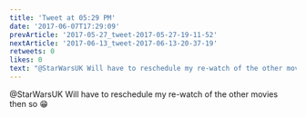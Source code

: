 ```yaml
---
title: 'Tweet at 05:29 PM'
date: '2017-06-07T17:29:09'
prevArticle: '2017-05-27_tweet-2017-05-27-19-11-52'
nextArticle: '2017-06-13_tweet-2017-06-13-20-37-19'
retweets: 0
likes: 0
text: "@StarWarsUK Will have to reschedule my re-watch of the other movies then so 😁"
---
```

@StarWarsUK Will have to reschedule my re-watch of the other movies then so 😁